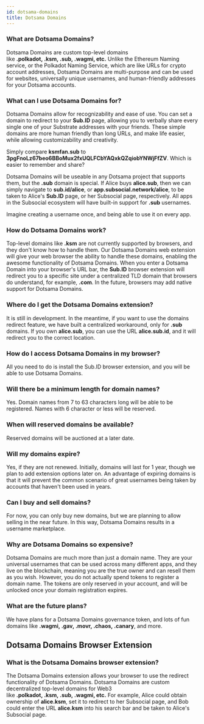 ```yaml
---
id: dotsama-domains
title: Dotsama Domains
---
```


### What are Dotsama Domains?
Dotsama Domains are custom top-level domains like **.polkadot, .ksm, .sub, .wagmi, etc.** Unlike the Ethereum Naming service, 
or the Polkadot Naming Service, which are like URLs for crypto account addresses, 
Dotsama Domains are multi-purpose and can be used for websites, universally unique usernames, and human-friendly addresses for your Dotsama accounts.

### What can I use Dotsama Domains for?
Dotsama Domains allow for recognizability and ease of use. You can set a domain to redirect to your **Sub.ID** page, 
allowing you to verbally share every single one of your Substrate addresses with your friends. 
These simple domains are more human friendly than long URLs, and make life easier, while allowing customizability and creativity. 

Simply compare **ksmfan.sub** to **3pgFnoLz67beo6BBoMux2fxUQLFCbYAQxkQZqiobYNWjFfZV**. Which is easier to remember and share?

Dotsama Domains will be useable in any Dotsama project that supports them, but the **.sub** domain is special. 
If Alice buys **alice.sub**, then we can simply navigate to **sub.id/alice**, or **app.subsocial.network/alice**, to be taken to Alice's **Sub.ID** page, 
or her Subsocial page, respectively. All apps in the Subsocial ecosystem will have built-in support for **.sub** usernames.

Imagine creating a username once, and being able to use it on every app.

### How do Dotsama Domains work?
Top-level domains like **.ksm** are not currently supported by browsers, and they don't know how to handle them. 
Our Dotsama Domains web extension will give your web browser the ability to handle these domains, enabling the awesome functionality of Dotsama Domains. 
When you enter a Dotsama Domain into your browser's URL bar, the **Sub.ID** browser extension will redirect you to a specific site 
under a centralized TLD domain that browsers do understand, for example, **.com**. In the future, browsers may add native support for Dotsama Domains.

### Where do I get the Dotsama Domains extension?
It is still in development. In the meantime, if you want to use the domains redirect feature, we have built a centralized workaround, 
only for **.sub** domains. If you own **alice.sub**, you can use the URL **alice.sub.id**, and it will redirect you to the correct location.

### How do I access Dotsama Domains in my browser?
All you need to do is install the Sub.ID browser extension, and you will be able to use Dotsama Domains.

### Will there be a minimum length for domain names?
Yes. Domain names from 7 to 63 characters long will be able to be registered. Names with 6 character or less will be reserved.

### When will reserved domains be available?
Reserved domains will be auctioned at a later date.

### Will my domains expire?
Yes, if they are not renewed. Initially, domains will last for 1 year, though we plan to add extension options later on. 
An advantage of expiring domains is that it will prevent the common scenario of great usernames being taken by accounts that haven't been used in years.

### Can I buy and sell domains?
For now, you can only buy new domains, but we are planning to allow selling in the near future. In this way, Dotsama Domains results in a username marketplace. 

### Why are Dotsama Domains so expensive?
Dotsama Domains are much more than just a domain name. They are your universal usernames that can be used across many different apps, 
and they live on the blockchain, meaning you are the true owner and can resell them as you wish.
However, you do not actually spend tokens to register a domain name. The tokens are only reserved in your account, 
and will be unlocked once your domain registration expires.

### What are the future plans?
We have plans for a Dotsama Domains governance token, and lots of fun domains like **.wagmi, .gav, .movr, .chaos, .canary**, and more.

## Dotsama Domains Browser Extension
### What is the Dotsama Domains browser extension?
The Dotsama Domains extension allows your browser to use the redirect functionality of Dotsama Domains. 
Dotsama Domains are custom decentralized top-level domains for Web3 like **.polkadot, .ksm, .sub, .wagmi, etc.** 
For example, Alice could obtain ownership of **alice.ksm**, set it to redirect to her Subsocial page, and Bob could enter the URL **alice.ksm** 
into his search bar and be taken to Alice's Subsocial page.
